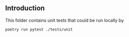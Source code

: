 ## Introduction

This folder contains unit tests that could be run locally by

```bash
poetry run pytest ./tests/unit
```
